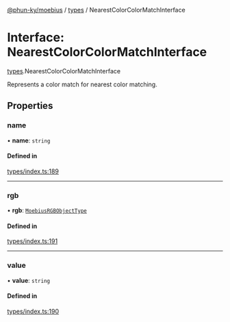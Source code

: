 [@phun-ky/moebius](../README.md) / [types](../modules/types.md) / NearestColorColorMatchInterface

# Interface: NearestColorColorMatchInterface

[types](../modules/types.md).NearestColorColorMatchInterface

Represents a color match for nearest color matching.

## Properties

### name

• **name**: `string`

#### Defined in

[types/index.ts:189](https://github.com/phun-ky/moebius/blob/main/src/types/index.ts#L189)

___

### rgb

• **rgb**: [`MoebiusRGBObjectType`](../modules/types.md#moebiusrgbobjecttype)

#### Defined in

[types/index.ts:191](https://github.com/phun-ky/moebius/blob/main/src/types/index.ts#L191)

___

### value

• **value**: `string`

#### Defined in

[types/index.ts:190](https://github.com/phun-ky/moebius/blob/main/src/types/index.ts#L190)
